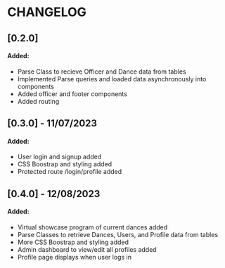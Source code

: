 # CHANGELOG

## [0.2.0]
#### Added:
- Parse Class to recieve Officer and Dance data from tables
- Implemented Parse queries and loaded data asynchronously into components
- Added officer and footer components
- Added routing

## [0.3.0] - 11/07/2023
#### Added:
- User login and signup added
- CSS Boostrap and styling added
- Protected route /login/profile added

## [0.4.0] - 12/08/2023
#### Added:
- Virtual showcase program of current dances added
- Parse Classes to retrieve Dances, Users, and Profile data from tables
- More CSS Boostrap and styling added
- Admin dashboard to view/edit all profiles added
- Profile page displays when user logs in  
